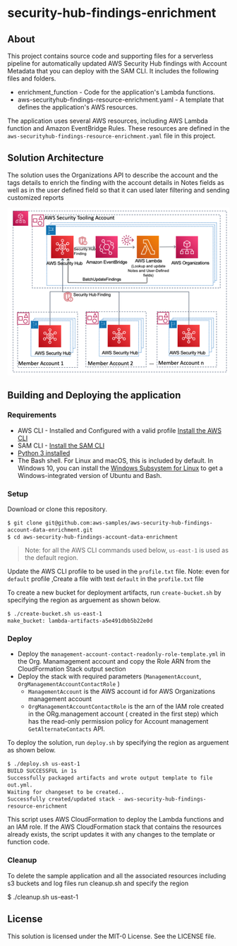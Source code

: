 # security-hub-findings-enrichment

## About
This project contains source code and supporting files for a serverless pipeline for automatically updated AWS Security Hub findings with Account Metadata that you can deploy with the SAM CLI. It includes the following files and folders.

- enrichment_function - Code for the application's Lambda functions.
- aws-securityhub-findings-resource-enrichment.yaml - A template that defines the application's AWS resources.

The application uses several AWS resources, including AWS Lambda function and Amazon EventBridge Rules. These resources are defined in the `aws-securityhub-findings-resource-enrichment.yaml` file in this project. 


## Solution Architecture
The solution uses the Organizations API to describe the account and the tags details to enrich the finding with the account details in Notes fields as well as in the user defined field so that it can used later filtering and sending customized reports 

![](solution.png)


## Building and Deploying the application

### Requirements

* AWS CLI - Installed and Configured with a valid profile [Install the AWS CLI](https://docs.aws.amazon.com/cli/latest/userguide/cli-chap-install.html)
* SAM CLI - [Install the SAM CLI](https://docs.aws.amazon.com/serverless-application-model/latest/developerguide/serverless-sam-cli-install.html)
* [Python 3 installed](https://www.python.org/downloads/)
* The Bash shell. For Linux and macOS, this is included by default. In Windows 10, you can install the [Windows Subsystem for Linux](https://docs.microsoft.com/en-us/windows/wsl/install-win10) to get a Windows-integrated version of Ubuntu and Bash.

### Setup
Download or clone this repository.

    $ git clone git@github.com:aws-samples/aws-security-hub-findings-account-data-enrichment.git
    $ cd aws-security-hub-findings-account-data-enrichment

> Note: for all the AWS CLI commands used below, `us-east-1` is used as the default region.

Update the AWS CLI profile to be used in the `profile.txt` file.
    Note: even for `default` profile  ,Create a file with text `default` in the `profile.txt` file

To create a new bucket for deployment artifacts, run `create-bucket.sh` by specifying the region as arguement as shown below.

    $ ./create-bucket.sh us-east-1
    make_bucket: lambda-artifacts-a5e491dbb5b22e0d


### Deploy
* Deploy the `management-account-contact-readonly-role-template.yml` in the Org. Manamagement account and copy the Role ARN from the CloudFormation Stack output section
* Deploy the stack  with required parameters (`ManagementAccount`, `OrgManagementAccountContactRole` )
  * `ManagementAccount` is the AWS account id for AWS Organizations management account
  * `OrgManagementAccountContactRole` is the arn of the IAM role created in the ORg.management account ( created in the first step) which has the read-only permission policy for Account management `GetAlternateContacts` API.

To deploy the solution, run `deploy.sh` by specifying the region as arguement as shown below.

    $ ./deploy.sh us-east-1
    BUILD SUCCESSFUL in 1s
    Successfully packaged artifacts and wrote output template to file out.yml.
    Waiting for changeset to be created..
    Successfully created/updated stack - aws-security-hub-findings-resource-enrichment

This script uses AWS CloudFormation to deploy the Lambda functions and an IAM role. If the AWS CloudFormation stack that contains the resources already exists, the script updates it with any changes to the template or function code.


### Cleanup

To delete the sample application and all the associated resources including s3 buckets and log files run cleanup.sh and specify the region

$ ./cleanup.sh us-east-1


## License

This solution is licensed under the MIT-0 License. See the LICENSE file.
